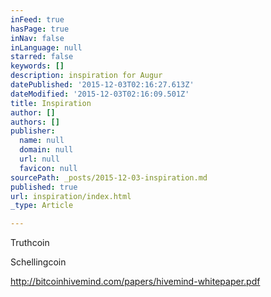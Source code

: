 ```yaml
---
inFeed: true
hasPage: true
inNav: false
inLanguage: null
starred: false
keywords: []
description: inspiration for Augur
datePublished: '2015-12-03T02:16:27.613Z'
dateModified: '2015-12-03T02:16:09.501Z'
title: Inspiration
author: []
authors: []
publisher:
  name: null
  domain: null
  url: null
  favicon: null
sourcePath: _posts/2015-12-03-inspiration.md
published: true
url: inspiration/index.html
_type: Article

---
```

Truthcoin

Schellingcoin

http://bitcoinhivemind.com/papers/hivemind-whitepaper.pdf